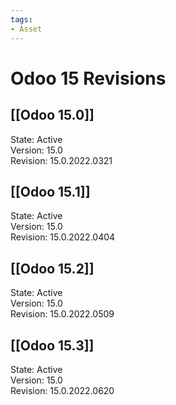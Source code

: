 ```yaml
---
tags:
- Asset
---
```

# Odoo 15 Revisions

## [[Odoo 15.0]]

State: Active\
Version: 15.0\
Revision: 15.0.2022.0321

## [[Odoo 15.1]]

State: Active\
Version: 15.0\
Revision: 15.0.2022.0404

## [[Odoo 15.2]]

State: Active\
Version: 15.0\
Revision: 15.0.2022.0509

## [[Odoo 15.3]]

State: Active\
Version: 15.0\
Revision: 15.0.2022.0620
```